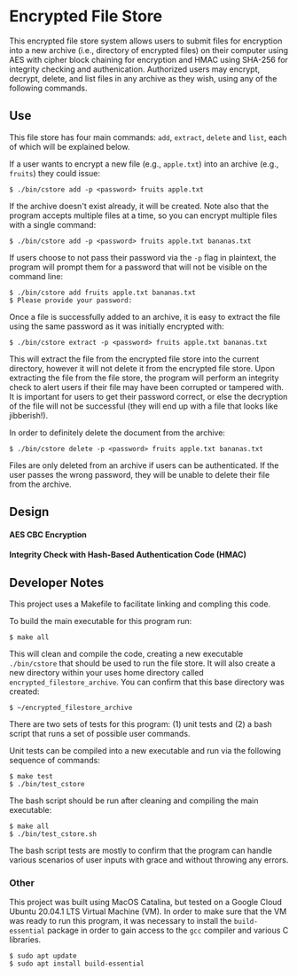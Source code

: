 # Encrypted File Store

This encrypted file store system allows users to submit files for encryption into a new archive (i.e., directory of encrypted files) on their computer using AES with cipher block chaining for encryption and HMAC using SHA-256 for integrity checking and authenication. Authorized users may encrypt, decrypt, delete, and list files in any archive as they wish, using any of the following commands.

## Use

This file store has four main commands: `add`, `extract`, `delete` and `list`, each of which will be explained below.

If a user wants to encrypt a new file (e.g., `apple.txt`) into an archive (e.g., `fruits`) they could issue:

```
$ ./bin/cstore add -p <password> fruits apple.txt
```
If the archive doesn't exist already, it will be created. Note also that the program accepts multiple files at a time, so you can encrypt multiple files with a single command:

```
$ ./bin/cstore add -p <password> fruits apple.txt bananas.txt
```
If users choose to not pass their password via the `-p` flag in plaintext, the program will prompt them for a password that will not be visible on the command line:

```
$ ./bin/cstore add fruits apple.txt bananas.txt
$ Please provide your password: 
```

Once a file is successfully added to an archive, it is easy to extract the file using the same password as it was initially encrypted with:

```
$ ./bin/cstore extract -p <password> fruits apple.txt bananas.txt
```
This will extract the file from the encrypted file store into the current directory, however it will not delete it from the encrypted file store. Upon extracting the file from the file store, the program will perform an integrity check to alert users if their file may have been corrupted or tampered with. It is important for users to get their password correct, or else the decryption of the file will not be successful (they will end up with a file that looks like jibberish!). 

In order to definitely delete the document from the archive:

```
$ ./bin/cstore delete -p <password> fruits apple.txt bananas.txt
```
Files are only deleted from an archive if users can be authenticated. If the user passes the wrong password, they will be unable to delete their file from the archive.


## Design

#### AES CBC Encryption

#### Integrity Check with Hash-Based Authentication Code (HMAC)

## Developer Notes

This project uses a Makefile to facilitate linking and compling this code. 

To build the main executable for this program run:

```
$ make all
```
This will clean and compile the code, creating a new executable `./bin/cstore` that should be used to run the file store. It will also create a new directory within your uses home directory called `encrypted_filestore_archive`. You can confirm that this base directory was created:

```
$ ~/encrypted_filestore_archive
```
There are two sets of tests for this program: (1) unit tests and (2) a bash script that runs a set of possible user commands. 

Unit tests can be compiled into a new executable and run via the following sequence of commands:

```
$ make test
$ ./bin/test_cstore
```
The bash script should be run after cleaning and compiling the main executable:

```
$ make all
$ ./bin/test_cstore.sh
```
The bash script tests are mostly to confirm that the program can handle various scenarios of user inputs with grace and without throwing any errors.

### Other

This project was built using MacOS Catalina, but tested on a Google Cloud Ubuntu 20.04.1 LTS Virtual Machine (VM). In order to make sure that the VM was ready to run this program, it was necessary to install the `build-essential` package in order to gain access to the `gcc` compiler and various C libraries.

```
$ sudo apt update
$ sudo apt install build-essential
```
